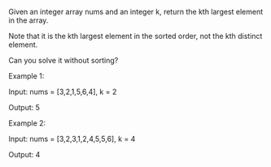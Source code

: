 Given an integer array nums and an integer k, return the kth largest element in the array.

Note that it is the kth largest element in the sorted order, not the kth distinct element.

Can you solve it without sorting?

 

Example 1:

Input: nums = [3,2,1,5,6,4], k = 2

Output: 5

Example 2:

Input: nums = [3,2,3,1,2,4,5,5,6], k = 4

Output: 4
